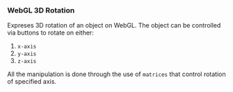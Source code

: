 ### WebGL 3D Rotation

Expreses 3D rotation of an object on WebGL.
The object can be controlled via buttons to rotate on either:

1. `x-axis`
2. `y-axis`
3. `z-axis`

All the manipulation is done through the use of `matrices` that control rotation of specified axis.
